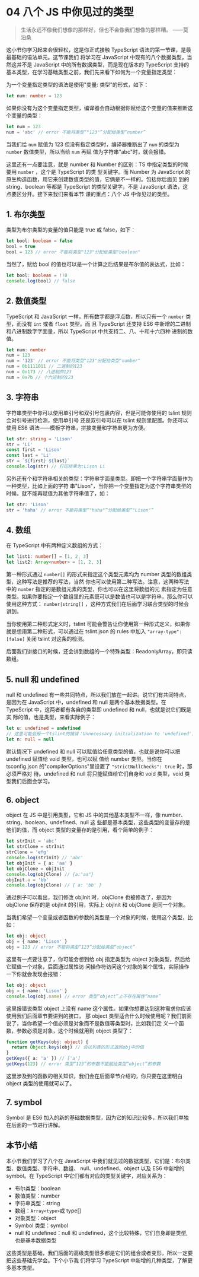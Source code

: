 # 04 八个 JS 中你见过的类型

> 生活永远不像我们想像的那样好，但也不会像我们想像的那样糟。 ——莫泊桑

这小节你学习起来会很轻松，这是你正式接触 TypeScript 语法的第一节课，是最最基础的语法单元。这节课我们
将学习在 JavaScript 中现有的八个数据类型，当然这并不是 JavaScript 中的所有数据类型，而是现在版本的
TypeScript 支持的基本类型，在学习基础类型之前，我们先来看下如何为一个变量指定类型：

为一个变量指定类型的语法是使用"变量: 类型"的形式，如下：

```ts
let num: number = 123
```

如果你没有为这个变量指定类型，编译器会自动根据你赋给这个变量的值来推断这个变量的类型：

```ts
let num = 123
num = 'abc' // error 不能将类型“"123"”分配给类型“number”
```

当我们给 `num` 赋值为 123 但没有指定类型时，编译器推断出了 `num` 的类型为 `number` 数值类型，所以当给 `num` 再赋
值为字符串"abc"时，就会报错。

这里还有一点要注意，就是 number 和 Number 的区别：TS 中指定类型的时候要用 `number` ，这个是 TypeScript 的类
型关键字。而 Number 为 JavaScript 的原生构造函数，用它来创建数值类型的值，它俩是不一样的。包括你后面见
到的 string、boolean 等都是 TypeScript 的类型关键字，不是 JavaScript 语法，这点要区分开。接下来我们来看本节
课的重点：八个 JS 中你见过的类型。

## 1. 布尔类型

类型为布尔类型的变量的值只能是 true 或 false，如下：

```ts
let bool: boolean = false
bool = true
bool = 123 // error 不能将类型"123"分配给类型"boolean"
```

当然了，赋给 bool 的值也可以是一个计算之后结果是布尔值的表达式，比如：

```ts
let bool: boolean = !!0
console.log(bool) // false
```

## 2. 数值类型

TypeScript 和 JavaScript 一样，所有数字都是浮点数，所以只有一个 `number` 类型，而没有 `int` 或者 `float` 类型。而
且 TypeScript 还支持 ES6 中新增的二进制和八进制数字字面量，所以 TypeScript 中共支持二、八、十和十六四种
进制的数值。

```ts
let num: number
num = 123
num = '123' // error 不能将类型"123"分配给类型"number"
num = 0b1111011 // 二进制的123
num = 0o173 // 八进制的123
num = 0x7b // 十六进制的123
```

## 3. 字符串

字符串类型中你可以使用单引号和双引号包裹内容，但是可能你使用的 tslint 规则会对引号进行检测，使用单引号
还是双引号可以在 tslint 规则里配置。你还可以使用 ES6 语法——模板字符串，拼接变量和字符串更为方便。

```ts
let str: string = 'Lison'
str = 'Li'
const first = 'Lison'
const last = 'Li'
str = `${first} ${last}`
console.log(str) // 打印结果为:Lison Li
```

另外还有个和字符串相关的类型：字符串字面量类型。即把一个字符串字面量作为一种类型，比如上面的字符
串"Lison"，当你把一个变量指定为这个字符串类型的时候，就不能再赋值为其他字符串值了，如：

```ts
let str: 'Lison'
str = 'haha' // error 不能将类型“"haha"”分配给类型“"Lison"”
```

## 4. 数组

在 TypeScript 中有两种定义数组的方式：

```ts
let list1: number[] = [1, 2, 3]
let list2: Array<number> = [1, 2, 3]
```

第一种形式通过 `number[]` 的形式来指定这个类型元素均为 number 类型的数组类型，这种写法是推荐的写法，当然
你也可以使用第二种写法。注意，这两种写法中的 `number` 指定的是数组元素的类型，你也可以在这里将数组的元
素指定为任意类型。如果你要指定一个数组里的元素既可以是数值也可以是字符串，那么你可以使用这种方式： `number|string[]` ，这种方式我们在后面学习联合类型的时候会讲到。

当你使用第二种形式定义时，tslint 可能会警告让你使用第一种形式定义，如果你就是想用第二种形式，可以通过在
tslint.json 的 rules 中加入 `"array-type": [false]` 关闭 tslint 对这条的检测。

后面我们讲接口的时候，还会讲到数组的一个特殊类型：ReadonlyArray，即只读数组。

## 5. null 和 undefined

null 和 undefined 有一些共同特点，所以我们放在一起讲。说它们有共同特点，是因为在 JavaScript 中，undefined
和 null 是两个基本数据类型。在 TypeScript 中，这两者都有各自的类型即 undefined 和 null，也就是说它们既是实
际的值，也是类型，来看实际例子：

```ts
let u: undefined = undefined
// 这里可能会报一个tslint的错误：Unnecessary initialization to 'undefined'，就是不能给一个值赋undefined，但我们知道这是可以的，所以如果你的代码规范想让这种代码合理化，可以配置tslint，将"no-unnecessary-initializer"设为false即可
let n: null = null
```

默认情况下 undefined 和 null 可以赋值给任意类型的值，也就是说你可以把 undefined 赋值给 void 类型，也可以赋
值给 number 类型。当你在 tsconfig.json 的"compilerOptions"里设置了 `"strictNullChecks": true` 时，那必须严格对
待。undefined 和 null 将只能赋值给它们自身和 void 类型，void 类型我们后面会学习。

## 6. object

object 在 JS 中是引用类型，它和 JS 中的其他基本类型不一样，像 number、string、boolean、undefined、null 这
些都是基本类型，这些类型的变量存的是他们的值，而 object 类型的变量存的是引用，看个简单的例子：

```ts
let strInit = 'abc'
let strClone = strInit
strClone = 'efg'
console.log(strInit) // 'abc'
let objInit = { a: 'aa' }
let objClone = objInit
console.log(objClone) // {a:"aa"}
objInit.a = 'bb'
console.log(objClone) // { a: 'bb' }
```

通过例子可以看出，我们修改 objInit 时，objClone 也被修改了，是因为 objClone 保存的是 objInit 的引用，实际上
objInit 和 objClone 是同一个对象。

当我们希望一个变量或者函数的参数的类型是一个对象的时候，使用这个类型，比如：

```ts
let obj: object
obj = { name: 'Lison' }
obj = 123 // error 不能将类型“123”分配给类型“object”
```

这里有一点要注意了，你可能会想到给 obj 指定类型为 object 对象类型，然后给它赋值一个对象，后面通过属性访
问操作符访问这个对象的某个属性，实际操作一下你就会发现会报错：

```ts
let obj: object
obj = { name: 'Lison' }
console.log(obj.name) // error 类型“object”上不存在属性“name”
```

这里报错说类型 object 上没有 name 这个属性。如果你想要达到这种需求你应该使用我们后面章节要讲到的接口，
那 object 类型适合什么时候使用呢？我们前面说了，当你希望一个值必须是对象而不是数值等类型时，比如我们定
义一个函数，参数必须是对象，这个时候就用到 object 类型了：

```ts
function getKeys(obj: object) {
  return Object.keys(obj) // 会以列表的形式返回obj中的值
}
getKeys({ a: 'a' }) // ['a']
getKeys(123) // error 类型“123”的参数不能赋给类型“object”的参数
```

这里涉及到的函数的相关知识，我们会在后面章节介绍的，你只要在这里明白 object 类型的使用就可以了。

## 7. symbol

Symbol 是 ES6 加入的新的基础数据类型，因为它的知识比较多，所以我们单独在后面的一节进行讲解。

## 本节小结

本小节我们学习了八个在 JavaScript 中我们就见过的数据类型，它们是：布尔类型、数值类型、字符串、数组、
null、undefined、object 以及 ES6 中新增的 symbol。在 TypeScript 中它们都有对应的类型关键字，对应关系为：

- 布尔类型：boolean
- 数值类型：number
- 字符串类型：string
- 数组：`Array<type>`或 type[]
- 对象类型：object
- Symbol 类型：symbol
- null 和 undefined：null 和 undefined，这个比较特殊，它们自身即是类型, 也是基本数据类型

这些类型是基础，我们后面的高级类型很多都是它们的组合或者变形，所以一定要把这些基础先学会。下个小节我
们将学习 TypeScript 中新增的几种类型，了解更多基本类型。
